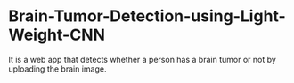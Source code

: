 # Brain-Tumor-Detection-using-Light-Weight-CNN
It is a web app that detects whether a person has a brain tumor or not by uploading the brain image.
